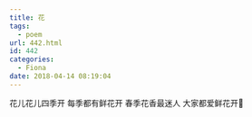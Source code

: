 ```yaml
---
title: 花
tags:
  - poem
url: 442.html
id: 442
categories:
  - Fiona
date: 2018-04-14 08:19:04
---
```


花儿花儿四季开 每季都有鲜花开 春季花香最迷人 大家都爱鲜花开🌸